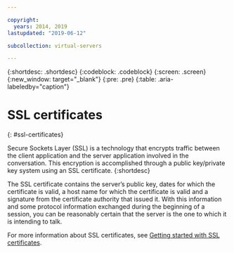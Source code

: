 ```yaml
---

copyright:
  years: 2014, 2019
lastupdated: "2019-06-12"

subcollection: virtual-servers

---
```


{:shortdesc: .shortdesc}
{:codeblock: .codeblock}
{:screen: .screen}
{:new_window: target="_blank"}
{:pre: .pre}
{:table: .aria-labeledby="caption"}

# SSL certificates
{: #ssl-certificates}

Secure Sockets Layer (SSL) is a technology that encrypts traffic between the client application and the server application involved in the conversation. This encryption is accomplished through a public key/private key system using an SSL certificate.
{:shortdesc}

The SSL certificate contains the server’s public key, dates for which the certificate is valid, a host name for which the certificate is valid and a signature from the certificate authority that issued it. With this information and some protocol information exchanged during the beginning of a session, you can be reasonably certain that the server is the one to which it is intending to talk.

For more information about SSL certificates, see [Getting started with SSL certificates](/docs/ssl-certificates?topic=ssl-certificates-getting-started-tutorial#getting-started-tutorial).
